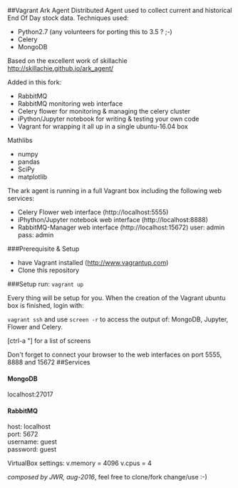 ##Vagrant Ark Agent
Distributed Agent used to collect current and historical End Of Day stock data. 
Techniques used:
- Python2.7 (any volunteers for porting this to 3.5 ? ;-)
- Celery
- MongoDB

Based on the excellent work of skillachie http://skillachie.github.io/ark_agent/

Added in this fork:
- RabbitMQ
- RabbitMQ monitoring web interface
- Celery flower for monitoring & managing the celery cluster
- iPython/Jupyter notebook for writing & testing your own code
- Vagrant for wrapping it all up in a single ubuntu-16.04 box

Mathlibs
- numpy
- pandas
- SciPy
- matplotlib

The ark agent is running in a full Vagrant box including the following web services:
- Celery Flower web interface (http://localhost:5555)
- iPhython/Jupyter notebook web interface (http://localhost:8888)
- RabbitMQ-Manager web interface (http://localhost:15672) user: admin pass: admin

###Prerequisite & Setup
- have Vagrant installed (http://www.vagrantup.com)
- Clone this repository

###Setup
run: ``vagrant up``

Every thing will be setup for you. When the creation of the Vagrant ubuntu box is finished, login with:

``vagrant ssh`` and use ``screen -r`` to access the output of: MongoDB, Jupyter, Flower and Celery.

[ctrl-a "] for a list of screens

Don't forget to connect your browser to the web interfaces on port 5555, 8888 and 15672
##Services
#### MongoDB
localhost:27017

#### RabbitMQ
host: localhost  
port: 5672    
username: guest  
password: guest

VirtualBox settings:
    v.memory = 4096
    v.cpus = 4

_composed by JWR, aug-2016_, feel free to clone/fork change/use :-)
